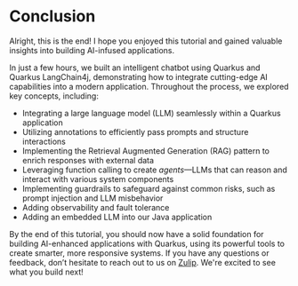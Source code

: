 # Conclusion

Alright, this is the end! I hope you enjoyed this tutorial and gained valuable insights into building AI-infused applications.

In just a few hours, we built an intelligent chatbot using Quarkus and Quarkus LangChain4j, demonstrating how to integrate cutting-edge AI capabilities into a modern application. 
Throughout the process, we explored key concepts, including:

- Integrating a large language model (LLM) seamlessly within a Quarkus application
- Utilizing annotations to efficiently pass prompts and structure interactions
- Implementing the Retrieval Augmented Generation (RAG) pattern to enrich responses with external data
- Leveraging function calling to create _agents_—LLMs that can reason and interact with various system components
- Implementing guardrails to safeguard against common risks, such as prompt injection and LLM misbehavior
- Adding observability and fault tolerance
- Adding an embedded LLM into our Java application

By the end of this tutorial, you should now have a solid foundation for building AI-enhanced applications with Quarkus, using its powerful tools to create smarter, more responsive systems. 
If you have any questions or feedback, don’t hesitate to reach out to us on [Zulip](https://quarkusio.zulipchat.com/).
We're excited to see what you build next!
